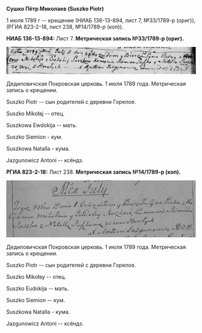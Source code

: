 **Сушко Пётр Миколаев (Suszko Piotr)**

1 июля 1789 г -- крещение (НИАБ 136-13-894, лист 7, №33/1789-р (ориг)),
(РГИА 823-2-18, лист 238, №14/1789-р (коп)).

**НИАБ 136-13-894:** Лист 7. **Метрическая запись №33/1789-р (ориг).**

![](./media/20b0aa12de1d1055ae47904f230be9c6f9a88b02.png)

Дедиловичская Покровская церковь. 1 июля 1789 года. Метрическая запись о
крещении.

Suszko Piotr -- сын родителей с деревни Горелое.

Suszko Mikołaj -- отец.

Suszkowa Ewdokija -- мать.

Suszko Siemion - кум.

Suszkowa Natalla - кума.

Jazgunowicz Antoni -- ксёндз.

**РГИА 823-2-18:** Лист 238. **Метрическая запись №14/1789-р (коп).**

![](./media/6598bbf0bbdacfa3b22f94d1ecf40390cedfd6dc.png)

Дедиловичская Покровская церковь. 1 июля 1789 года. Метрическая запись о
крещении.

Suszko Piotr -- сын родителей с деревни Горелое.

Suszko Mikołay -- отец.

Suszko Eudokija -- мать.

Suszko Siemion -- кум.

Suszkowa Natalla - кума.

Jazgunowicz Antoni -- ксёндз.
